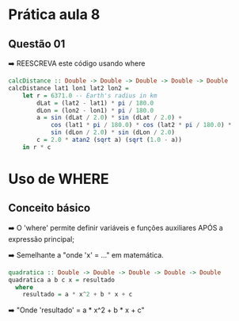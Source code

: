 # Prática aula 8
## Questão 01
➡️ REESCREVA este código usando where
~~~haskell
calcDistance :: Double -> Double -> Double -> Double -> Double
calcDistance lat1 lon1 lat2 lon2 = 
    let r = 6371.0 -- Earth's radius in km
        dLat = (lat2 - lat1) * pi / 180.0
        dLon = (lon2 - lon1) * pi / 180.0
        a = sin (dLat / 2.0) * sin (dLat / 2.0) +
            cos (lat1 * pi / 180.0) * cos (lat2 * pi / 180.0) *
            sin (dLon / 2.0) * sin (dLon / 2.0)
        c = 2.0 * atan2 (sqrt a) (sqrt (1.0 - a))
    in r * c
~~~

# Uso de WHERE
## Conceito básico

➡️ O 'where' permite definir variáveis e funções auxiliares APÓS a expressão principal;

➡️ Semelhante a "onde 'x' = ..." em matemática.
~~~~haskell
quadratica :: Double -> Double -> Double -> Double -> Double
quadratica a b c x = resultado
  where
    resultado = a * x^2 + b * x + c
~~~~
➡️ "Onde 'resultado' = a * x^2 + b * x + c"

